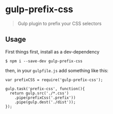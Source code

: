 # gulp-prefix-css

> Gulp plugin to prefix your CSS selectors

## Usage

First things first, install as a dev-dependency

`$ npm i --save-dev gulp-prefix-css`

then, in your `gulpfile.js` add something like this:

```
var prefixCSS = require('gulp-prefix-css');

gulp.task('prefix-css', function(){
  return gulp.src('./*.css')
    .pipe(prefixCss('.prefix'))
    .pipe(gulp.dest('./dist'));
});
```

